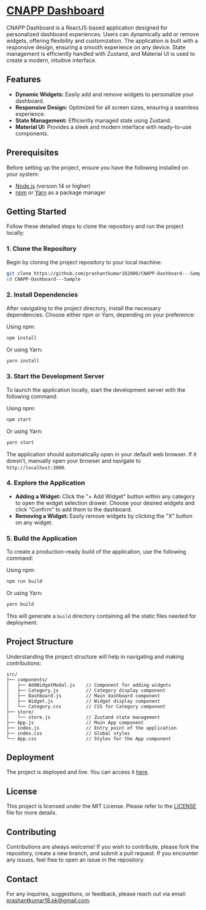 # [CNAPP Dashboard](https://cnapp-sample.netlify.app/)

CNAPP Dashboard is a ReactJS-based application designed for personalized dashboard experiences. Users can dynamically add or remove widgets, offering flexibility and customization. The application is built with a responsive design, ensuring a smooth experience on any device. State management is efficiently handled with Zustand, and Material UI is used to create a modern, intuitive interface.

## Features

- **Dynamic Widgets:** Easily add and remove widgets to personalize your dashboard.
- **Responsive Design:** Optimized for all screen sizes, ensuring a seamless experience.
- **State Management:** Efficiently managed state using Zustand.
- **Material UI:** Provides a sleek and modern interface with ready-to-use components.

## Prerequisites

Before setting up the project, ensure you have the following installed on your system:

- [Node.js](https://nodejs.org/) (version 14 or higher)
- [npm](https://www.npmjs.com/) or [Yarn](https://yarnpkg.com/) as a package manager

## Getting Started

Follow these detailed steps to clone the repository and run the project locally:

### 1. Clone the Repository

Begin by cloning the project repository to your local machine:

```bash
git clone https://github.com/prashantkumar182000/CNAPP-Dashboard---Sample.git
cd CNAPP-Dashboard---Sample
```

### 2. Install Dependencies

After navigating to the project directory, install the necessary dependencies. Choose either npm or Yarn, depending on your preference:

Using npm:

```bash
npm install
```

Or using Yarn:

```bash
yarn install
```

### 3. Start the Development Server

To launch the application locally, start the development server with the following command:

Using npm:

```bash
npm start
```

Or using Yarn:

```bash
yarn start
```

The application should automatically open in your default web browser. If it doesn’t, manually open your browser and navigate to `http://localhost:3000`.

### 4. Explore the Application

- **Adding a Widget:** Click the "+ Add Widget" button within any category to open the widget selection drawer. Choose your desired widgets and click "Confirm" to add them to the dashboard.
- **Removing a Widget:** Easily remove widgets by clicking the "X" button on any widget.

### 5. Build the Application

To create a production-ready build of the application, use the following command:

Using npm:

```bash
npm run build
```

Or using Yarn:

```bash
yarn build
```

This will generate a `build` directory containing all the static files needed for deployment.

## Project Structure

Understanding the project structure will help in navigating and making contributions:

```
src/
├── components/
│   ├── AddWidgetModal.js    // Component for adding widgets
│   ├── Category.js          // Category display component
│   ├── Dashboard.js         // Main dashboard component
│   ├── Widget.js            // Widget display component
│   └── Category.css         // CSS for Category component
├── store/
│   └── store.js             // Zustand state management
├── App.js                   // Main App component
├── index.js                 // Entry point of the application
├── index.css                // Global styles
└── App.css                  // Styles for the App component
```

## Deployment

The project is deployed and live. You can access it [here](https://cnapp-sample.netlify.app/).

## License

This project is licensed under the MIT License. Please refer to the [LICENSE](LICENSE) file for more details.

## Contributing

Contributions are always welcome! If you wish to contribute, please fork the repository, create a new branch, and submit a pull request. If you encounter any issues, feel free to open an issue in the repository.

## Contact

For any inquiries, suggestions, or feedback, please reach out via email: [prashantkumar18.pk@gmail.com](mailto:prashantkumar18.pk@gmail.com).
